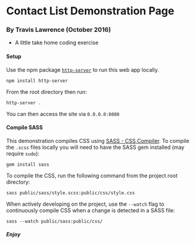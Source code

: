 # Contact List Demonstration Page
### By Travis Lawrence (October 2016)
- A little take home coding exercise

#### Setup
Use the npm package [`http-server`](https://github.com/indexzero/http-server) to run this web app locally.
```
npm install http-server
```
From the root directory then run:
```
http-server .
```
You can then access the site via `0.0.0.0:8080`

#### Compile SASS
This demonstration compiles CSS using [SASS - CSS Compiler](http://sass-lang.com/). To compile the `.scss` files locally you will need to have the SASS gem installed (may require `sudo`):
```
gem install sass
```
To compile the CSS, run the following command from the project root directory:
```
sass public/sass/style.scss:public/css/style.css
```
When actively developing on the project, use the `--watch` flag to continuously compile CSS when a change is detected in a SASS file:
```
sass --watch public/sass:public/css/
```

##### Enjoy
